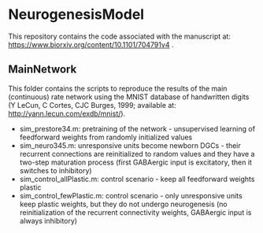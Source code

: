 # NeurogenesisModel

This repository contains the code associated with the manuscript at: https://www.biorxiv.org/content/10.1101/704791v4 .

## MainNetwork
This folder contains the scripts to reproduce the results of the main (continuous) rate network using the MNIST database of handwritten digits (Y LeCun, C Cortes, CJC Burges, 1999; available at: http://yann.lecun.com/exdb/mnist/).
* sim_prestore34.m: pretraining of the network - unsupervised learning of feedforward weights from randomly initialized values
* sim_neuro345.m: unresponsive units become newborn DGCs - their recurrent connections are reinitialized to random values and they have a two-step maturation process (first GABAergic input is excitatory, then it switches to inhibitory)
* sim_control_allPlastic.m: control scenario - keep all feedforward weights plastic
* sim_control_fewPlastic.m: control scenario - only unresponsive units keep plastic weights, but they do not undergo neurogenesis (no reinitialization of the recurrent connectivity weights, GABAergic input is always inhibitory)
